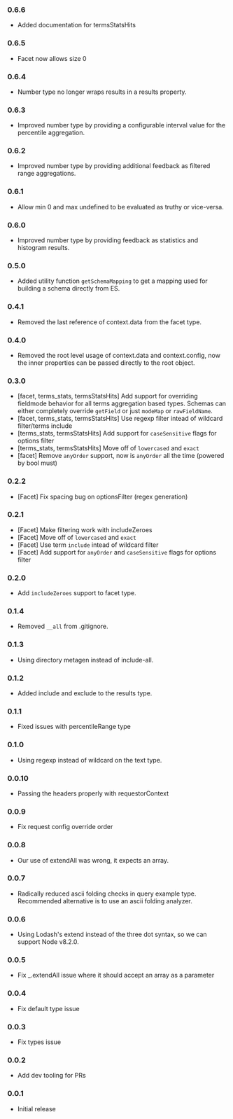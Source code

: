 ### 0.6.6
* Added documentation for termsStatsHits

### 0.6.5
* Facet now allows size 0

### 0.6.4
* Number type no longer wraps results in a results property.

### 0.6.3
* Improved number type by providing a configurable interval value for the percentile aggregation.
### 0.6.2
* Improved number type by providing additional feedback as filtered range aggregations.
### 0.6.1
* Allow min 0 and max undefined to be evaluated as truthy or vice-versa.
### 0.6.0
* Improved number type by providing feedback as statistics and histogram results.

### 0.5.0
* Added utility function `getSchemaMapping` to get a mapping used for building a schema directly from ES.

### 0.4.1
* Removed the last reference of context.data from the facet type.

### 0.4.0
* Removed the root level usage of context.data and context.config, now
  the inner properties can be passed directly to the root object.

### 0.3.0
* [facet, terms_stats, termsStatsHits] Add support for overriding fieldmode behavior for all terms aggregation based types. Schemas can either completely override `getField` or just `modeMap` or `rawFieldName`.
* [facet, terms_stats, termsStatsHits] Use regexp filter intead of wildcard filter/terms include
* [terms_stats, termsStatsHits] Add support for `caseSensitive` flags for options filter
* [terms_stats, termsStatsHits] Move off of `lowercased` and `exact`
* [facet] Remove `anyOrder` support, now is `anyOrder` all the time (powered by bool must)

### 0.2.2
* [Facet] Fix spacing bug on optionsFilter (regex generation)

### 0.2.1
* [Facet] Make filtering work with includeZeroes
* [Facet] Move off of `lowercased` and `exact`
* [Facet] Use term `include` intead of wildcard filter
* [Facet] Add support for `anyOrder` and `caseSensitive` flags for options filter

### 0.2.0
* Add `includeZeroes` support to facet type.

### 0.1.4
* Removed `__all` from .gitignore.

### 0.1.3
* Using directory metagen instead of include-all.

### 0.1.2
* Added include and exclude to the results type.

### 0.1.1
* Fixed issues with percentileRange type

### 0.1.0
* Using regexp instead of wildcard on the text type.

### 0.0.10
* Passing the headers properly with requestorContext

### 0.0.9
* Fix request config override order

### 0.0.8
* Our use of extendAll was wrong, it expects an array.

### 0.0.7
* Radically reduced ascii folding checks in query example type. Recommended alternative is to use an ascii folding analyzer.

### 0.0.6

* Using Lodash's extend instead of the three dot syntax, so we can
  support Node v8.2.0.

### 0.0.5

* Fix _.extendAll issue where it should accept an array as a parameter

### 0.0.4

* Fix default type issue

### 0.0.3

* Fix types issue

### 0.0.2

* Add dev tooling for PRs

### 0.0.1

* Initial release

